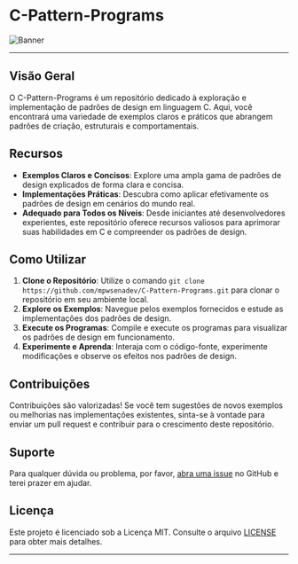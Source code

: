 # C-Pattern-Programs

![Banner](https://www.havi.co/wp-content/uploads/2021/07/pattern-program-banner-1.png)

---

## Visão Geral

O C-Pattern-Programs é um repositório dedicado à exploração e implementação de padrões de design em linguagem C. Aqui, você encontrará uma variedade de exemplos claros e práticos que abrangem padrões de criação, estruturais e comportamentais.

## Recursos

- **Exemplos Claros e Concisos**: Explore uma ampla gama de padrões de design explicados de forma clara e concisa.
- **Implementações Práticas**: Descubra como aplicar efetivamente os padrões de design em cenários do mundo real.
- **Adequado para Todos os Níveis**: Desde iniciantes até desenvolvedores experientes, este repositório oferece recursos valiosos para aprimorar suas habilidades em C e compreender os padrões de design.

## Como Utilizar

1. **Clone o Repositório**: Utilize o comando `git clone https://github.com/mpwsenadev/C-Pattern-Programs.git` para clonar o repositório em seu ambiente local.
2. **Explore os Exemplos**: Navegue pelos exemplos fornecidos e estude as implementações dos padrões de design.
3. **Execute os Programas**: Compile e execute os programas para visualizar os padrões de design em funcionamento.
4. **Experimente e Aprenda**: Interaja com o código-fonte, experimente modificações e observe os efeitos nos padrões de design.

## Contribuições

Contribuições são valorizadas! Se você tem sugestões de novos exemplos ou melhorias nas implementações existentes, sinta-se à vontade para enviar um pull request e contribuir para o crescimento deste repositório.

## Suporte

Para qualquer dúvida ou problema, por favor, [abra uma issue](https://github.com/mpwsenadev/C-Pattern-Programs/issues) no GitHub e terei prazer em ajudar.

## Licença

Este projeto é licenciado sob a Licença MIT. Consulte o arquivo [LICENSE](LICENSE) para obter mais detalhes.

---


